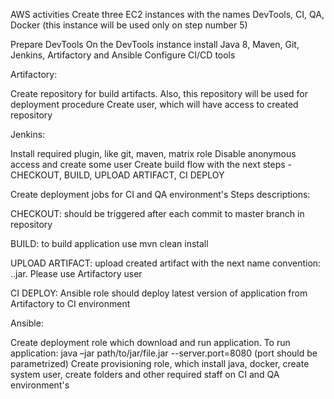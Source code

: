  AWS activities Create three EC2 instances with the names DevTools, CI, QA, Docker (this instance will be used only on step number 5)

Prepare DevTools On the DevTools instance install Java 8, Maven, Git, Jenkins, Artifactory and Ansible
Configure CI/CD tools 

Artifactory:

Create repository for build artifacts. Also, this repository will be used for deployment procedure
Create user, which will have access to created repository

Jenkins:

Install required plugin, like git, maven, matrix role
Disable anonymous access and create some user
Create build flow with the next steps - CHECKOUT, BUILD, UPLOAD ARTIFACT, CI DEPLOY

Create deployment jobs for CI and QA environment's
Steps descriptions:

CHECKOUT: should be triggered after each commit to master branch in repository

BUILD: to build application use mvn clean install

UPLOAD ARTIFACT: upload created artifact with the next name convention: <application-name>.<build-version>.jar. Please use Artifactory user

CI DEPLOY: Ansible role should deploy latest version of application from Artifactory to CI environment

Ansible:

Create deployment role which download and run application. To run application: java –jar path/to/jar/file.jar --server.port=8080 (port should be parametrized)
Create provisioning role, which install java, docker, create system user, create folders and other required staff on CI and QA environment's